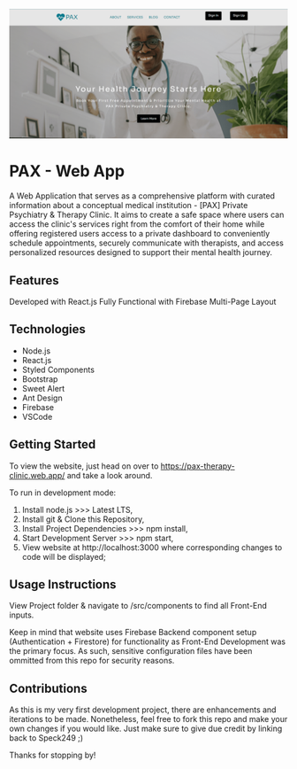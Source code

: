 ![Landing Page](/src/images/Banner.png)

# PAX - Web App
A Web Application that serves as a comprehensive platform with curated information about a conceptual medical institution - [PAX] Private Psychiatry & Therapy Clinic. It aims to create a safe space where users can access the clinic's services right from the comfort of their home while offering registered users access to a private dashboard to conveniently schedule appointments, securely communicate with therapists, and access personalized resources designed to support their mental health journey.  

## Features
Developed with React.js
Fully Functional with Firebase
Multi-Page Layout

## Technologies
* Node.js
* React.js
* Styled Components
* Bootstrap
* Sweet Alert
* Ant Design
* Firebase
* VSCode

## Getting Started
To view the website, just head on over to https://pax-therapy-clinic.web.app/ and take a look around.

To run in development mode:
1. Install node.js >>> Latest LTS,
2. Install git & Clone this Repository,
3. Install Project Dependencies >>> npm install,
4. Start Development Server >>> npm start,
5. View website at http://localhost:3000 where corresponding changes to code will be displayed;

## Usage Instructions
View Project folder & navigate to /src/components to find all Front-End inputs.

Keep in mind that website uses Firebase Backend component setup (Authentication + Firestore) for functionality as Front-End Development was the primary focus. As such, sensitive configuration files have been ommitted from this repo for security reasons. 

## Contributions
As this is my very first development project, there are enhancements and iterations to be made. Nonetheless, feel free to fork this repo and make your own changes if you would like. Just make sure to give due credit by linking back to Speck249 ;)

Thanks for stopping by!